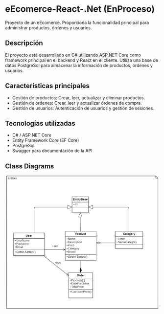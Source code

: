 # eEcomerce-React-.Net (EnProceso)

Proyecto de un eEcomerce. Proporciona la funcionalidad principal para administrar productos, órdenes y usuarios.

## Descripción

El proyecto está desarrollado en C# utilizando ASP.NET Core como framework principal en el backend y React en el cliente. Utiliza una base de datos PostgreSql para almacenar la información de productos, órdenes y usuarios.

## Características principales

- Gestión de productos: Crear, leer, actualizar y eliminar productos.
- Gestión de órdenes: Crear, leer y actualizar órdenes de compra.
- Gestión de usuarios: Autenticación de usuarios y gestión de sesiones.

## Tecnologías utilizadas

- C# / ASP.NET Core
- Entity Framework Core (EF Core)
- PostgreSql
- Swagger para documentación de la API

## Class Diagrams
![ENTITIES!](UML\Entities.png)